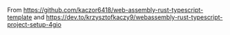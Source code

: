 From https://github.com/kaczor6418/web-assembly-rust-typescript-template and https://dev.to/krzysztofkaczy9/webassembly-rust-typescript-project-setup-4gio